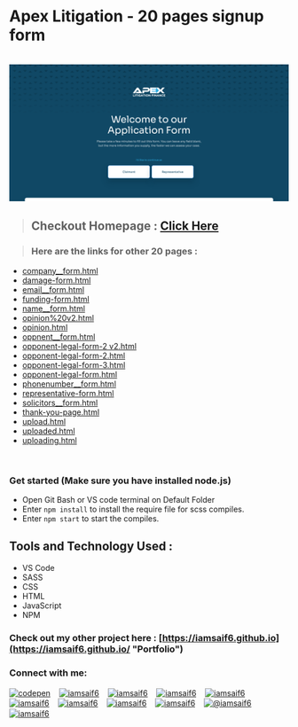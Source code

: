 # Apex Litigation - 20 pages signup form

<br>

<img src="https://github.com/iamsaif6/apex-20-pages-signup/blob/master/Screenshot%202021-06-03%20at%2015-13-28%20Document.png" width="800px" />

> ## Checkout Homepage : [Click Here](https://iamsaif6.github.io/apex-20-pages-signup/ "Apex")

> ### Here are the links for other 20 pages :

- [company\_\_form.html ](https://iamsaif6.github.io/apex-20-pages-signup/company__form.html "Apex")
- [damage-form.html ](https://iamsaif6.github.io/apex-20-pages-signup/damage-form.html "Apex")
- [email\_\_form.html ](https://iamsaif6.github.io/apex-20-pages-signup/email__form.html "Apex")
- [funding-form.html ](https://iamsaif6.github.io/apex-20-pages-signup/funding-form.html "Apex")
- [name\_\_form.html ](https://iamsaif6.github.io/apex-20-pages-signup/name__form.html "Apex")
- [opinion%20v2.html ](https://iamsaif6.github.io/apex-20-pages-signup/opinion%20v2.html "Apex")
- [opinion.html ](https://iamsaif6.github.io/apex-20-pages-signup/opinion.html "Apex")
- [oppnent\_\_form.html ](https://iamsaif6.github.io/apex-20-pages-signup/oppnent__form.html "Apex")
- [opponent-legal-form-2 v2.html ](https://iamsaif6.github.io/apex-20-pages-signup/opponent-legal-form-2%20v2.html "Apex")
- [opponent-legal-form-2.html ](https://iamsaif6.github.io/apex-20-pages-signup/opponent-legal-form-2.html "Apex")
- [opponent-legal-form-3.html ](https://iamsaif6.github.io/apex-20-pages-signup/opponent-legal-form-3.html "Apex")
- [opponent-legal-form.html](https://iamsaif6.github.io/apex-20-pages-signup/opponent-legal-form.html "Apex")
- [phonenumber\_\_form.html](https://iamsaif6.github.io/apex-20-pages-signup/phonenumber__form.html "Apex")
- [representative-form.html](https://iamsaif6.github.io/apex-20-pages-signup/representative-form.html "Apex")
- [solicitors\_\_form.html](https://iamsaif6.github.io/apex-20-pages-signup/solicitors__form.html "Apex")
- [thank-you-page.html](https://iamsaif6.github.io/apex-20-pages-signup/thank-you-page.html "Apex")
- [upload.html](https://iamsaif6.github.io/apex-20-pages-signup/upload.html "Apex")
- [uploaded.html](https://iamsaif6.github.io/apex-20-pages-signup/uploaded.html "Apex")
- [uploading.html](https://iamsaif6.github.io/apex-20-pages-signup/uploading.html "Apex")

 <br>

### Get started (Make sure you have installed node.js)

- Open Git Bash or VS code terminal on Default Folder
- Enter `npm install` to install the require file for scss compiles.
- Enter `npm start` to start the compiles.

## Tools and Technology Used :

- VS Code
- SASS
- CSS
- HTML
- JavaScript
- NPM

### Check out my other project here : [https://iamsaif6.github.io](https://iamsaif6.github.io/ "Portfolio")

<h3 align="left">Connect with me:</h3>

<p align="left"> <a href="https://codepen.io/iamsaif6" target="blank"><img align="center" src='https://cdn.jsdelivr.net/npm/simple-icons@3.0.1/icons/codepen.svg' alt='codepen'  alt="iamsaif6" height="30" width="30" /></a> &nbsp;&nbsp;
<a href="https://dev.to/iamsaif6" target="blank"><img align="center" src="https://cdn.jsdelivr.net/npm/simple-icons@3.0.1/icons/dev-dot-to.svg" alt="iamsaif6" height="30" width="30" /></a> &nbsp;&nbsp;
<a href="https://twitter.com/realsaif6" target="blank"><img align="center" src="https://cdn.jsdelivr.net/npm/simple-icons@3.0.1/icons/twitter.svg" alt="iamsaif6" height="30" width="30" /></a> &nbsp;&nbsp;
<a href="https://linkedin.com/in/iamsaif6" target="blank"><img align="center" src="https://cdn.jsdelivr.net/npm/simple-icons@3.0.1/icons/linkedin.svg" alt="iamsaif6" height="30" width="30" /></a> &nbsp;&nbsp;
<a href="https://stackoverflow.com/users/13848555/iamsaif6" target="blank"><img align="center" src="https://cdn.jsdelivr.net/npm/simple-icons@3.0.1/icons/stackoverflow.svg" alt="iamsaif6" height="30" width="30" /></a> &nbsp;&nbsp;
<a href="https://fb.com/iamsaif6" target="blank"><img align="center" src="https://cdn.jsdelivr.net/npm/simple-icons@3.0.1/icons/facebook.svg" alt="iamsaif6" height="30" width="30" /></a> &nbsp;&nbsp;
<a href="https://instagram.com/iamsaif6" target="blank"><img align="center" src="https://cdn.jsdelivr.net/npm/simple-icons@3.0.1/icons/instagram.svg" alt="iamsaif6" height="30" width="30" /></a> &nbsp;&nbsp;
<a href="https://dribbble.com/iamsaif6" target="blank"><img align="center" src="https://cdn.jsdelivr.net/npm/simple-icons@3.13.0/icons/dribbble.svg" alt="iamsaif6" height="30" width="30" /></a> &nbsp;&nbsp;
<a href="https://www.behance.net/iamsaif6" target="blank"><img align="center" src="https://cdn.jsdelivr.net/npm/simple-icons@3.13.0/icons/behance.svg" alt="iamsaif6" height="30" width="30" /></a> &nbsp;&nbsp;
<a href="https://medium.com/@iamsaif6" target="blank"><img align="center" src="https://cdn.jsdelivr.net/npm/simple-icons@3.13.0/icons/medium.svg" alt="@iamsaif6" height="30" width="30" /></a> &nbsp;&nbsp;
<a href="https://www.hackerrank.com/iamsaif6" target="blank"><img align="center" src="https://cdn.jsdelivr.net/npm/simple-icons@3.13.0/icons/hackerrank.svg" alt="iamsaif6" height="30" width="30" /></a>
</p>
